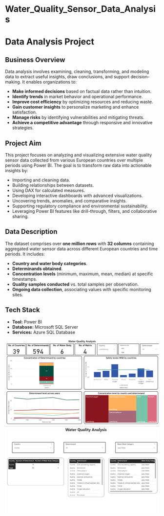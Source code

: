 # Water_Quality_Sensor_Data_Analysis
# Data Analysis Project

## Business Overview

Data analysis involves examining, cleaning, transforming, and modeling data to extract useful insights, draw conclusions, and support decision-making. It enables organizations to:

- **Make informed decisions** based on factual data rather than intuition.
- **Identify trends** in market behavior and operational performance.
- **Improve cost efficiency** by optimizing resources and reducing waste.
- **Gain customer insights** to personalize marketing and enhance satisfaction.
- **Manage risks** by identifying vulnerabilities and mitigating threats.
- **Achieve a competitive advantage** through responsive and innovative strategies.

## Project Aim

This project focuses on analyzing and visualizing extensive water quality sensor data collected from various European countries over multiple periods using Power BI. The goal is to transform raw data into actionable insights by:

- Importing and cleaning data.
- Building relationships between datasets.
- Using DAX for calculated measures.
- Developing interactive dashboards with advanced visualizations.
- Uncovering trends, anomalies, and comparative insights.
- Supporting regulatory compliance and environmental sustainability.
- Leveraging Power BI features like drill-through, filters, and collaborative sharing.

## Data Description

The dataset comprises over **one million rows** with **32 columns** containing aggregated water sensor data across different European countries and time periods. It includes:

- **Country and water body categories**.
- **Determinands obtained**.
- **Concentration levels** (minimum, maximum, mean, median) at specific timestamps.
- **Quality samples conducted** vs. total samples per observation.
- **Ongoing data collection**, associating values with specific monitoring sites.

## Tech Stack

- **Tool:** Power BI  
- **Database:** Microsoft SQL Server  
- **Services:** Azure SQL Database  

![Project Visualization](code/Page_1.png)
![Project Visualization](/code/Page_2.png)
